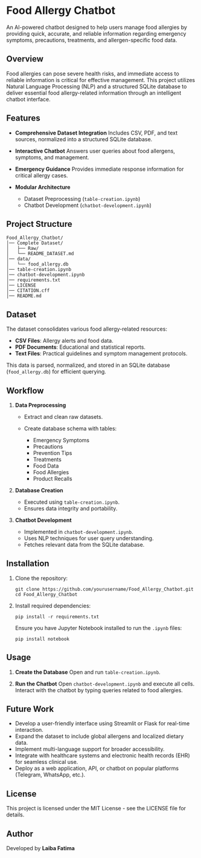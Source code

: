 # Food Allergy Chatbot

An AI-powered chatbot designed to help users manage food allergies by providing quick, accurate, and reliable information regarding emergency symptoms, precautions, treatments, and allergen-specific food data.

## Overview

Food allergies can pose severe health risks, and immediate access to reliable information is critical for effective management. This project utilizes Natural Language Processing (NLP) and a structured SQLite database to deliver essential food allergy-related information through an intelligent chatbot interface.

## Features

* **Comprehensive Dataset Integration**
  Includes CSV, PDF, and text sources, normalized into a structured SQLite database.

* **Interactive Chatbot**
  Answers user queries about food allergens, symptoms, and management.

* **Emergency Guidance**
  Provides immediate response information for critical allergy cases.

* **Modular Architecture**

  * Dataset Preprocessing (`table-creation.ipynb`)
  * Chatbot Development (`chatbot-development.ipynb`)

## Project Structure

```
Food_Allergy_Chatbot/
│── Complete Dataset/             
│   ├── Raw/                      
│   └── README_DATASET.md         
│── data/
│   └── food_allergy.db           
│── table-creation.ipynb          
│── chatbot-development.ipynb     
│── requirements.txt              
│── LICENSE                       
│── CITATION.cff                  
│── README.md                     
```

## Dataset

The dataset consolidates various food allergy-related resources:

* **CSV Files**: Allergy alerts and food data.
* **PDF Documents**: Educational and statistical reports.
* **Text Files**: Practical guidelines and symptom management protocols.

This data is parsed, normalized, and stored in an SQLite database (`food_allergy.db`) for efficient querying.

## Workflow

1. **Data Preprocessing**

   * Extract and clean raw datasets.
   * Create database schema with tables:

     * Emergency Symptoms
     * Precautions
     * Prevention Tips
     * Treatments
     * Food Data
     * Food Allergies
     * Product Recalls

2. **Database Creation**

   * Executed using `table-creation.ipynb`.
   * Ensures data integrity and portability.

3. **Chatbot Development**

   * Implemented in `chatbot-development.ipynb`.
   * Uses NLP techniques for user query understanding.
   * Fetches relevant data from the SQLite database.

## Installation

1. Clone the repository:

   ```
   git clone https://github.com/yourusername/Food_Allergy_Chatbot.git
   cd Food_Allergy_Chatbot
   ```

2. Install required dependencies:

   ```
   pip install -r requirements.txt
   ```

   Ensure you have Jupyter Notebook installed to run the `.ipynb` files:

   ```
   pip install notebook
   ```

## Usage

1. **Create the Database**
   Open and run `table-creation.ipynb`.

2. **Run the Chatbot**
   Open `chatbot-development.ipynb` and execute all cells.
   Interact with the chatbot by typing queries related to food allergies.

## Future Work

* Develop a user-friendly interface using Streamlit or Flask for real-time interaction.
* Expand the dataset to include global allergens and localized dietary data.
* Implement multi-language support for broader accessibility.
* Integrate with healthcare systems and electronic health records (EHR) for seamless clinical use.
* Deploy as a web application, API, or chatbot on popular platforms (Telegram, WhatsApp, etc.).

## License

This project is licensed under the MIT License - see the LICENSE file for details.

## Author

Developed by **Laiba Fatima**
